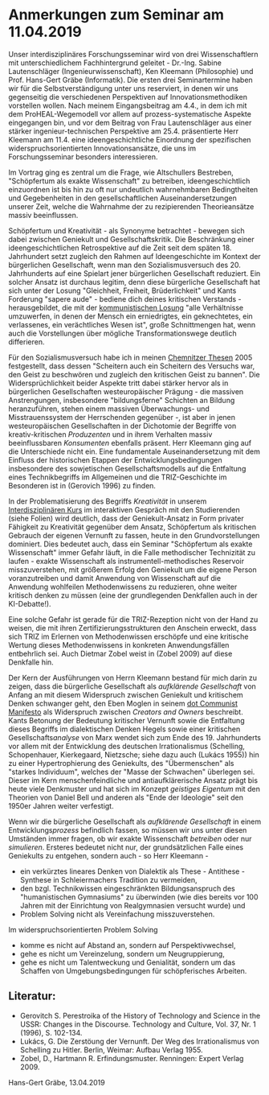 # Anmerkungen zum Seminar am 11.04.2019

Unser interdisziplinäres Forschungsseminar wird von drei Wissenschaftlern mit
unterschiedlichem Fachhintergrund geleitet - Dr.-Ing. Sabine Lautenschläger
(Ingenieurwissenschaft), Ken Kleemann (Philosophie) und Prof. Hans-Gert Gräbe
(Informatik). Die ersten drei Seminartermine haben wir für die
Selbstverständigung unter uns reserviert, in denen wir uns gegenseitig die
verschiedenen Perspektiven auf Innovationsmethodiken vorstellen wollen. Nach
meinem Eingangsbeitrag am 4.4., in dem ich mit dem ProHEAL-Wegemodell vor
allem auf prozess-systematische Aspekte eingegangen bin, und vor dem Beitrag
von Frau Lautenschläger aus einer stärker ingenieur-technischen Perspektive am
25.4. präsentierte Herr Kleemann am 11.4. eine ideengeschichtliche Einordnung
der spezifischen widerspruchsorientierten Innovationsansätze, die uns im
Forschungsseminar besonders interessieren. 

Im Vortrag ging es zentral um die Frage, wie Altschullers Bestreben,
"Schöpfertum als exakte Wissenschaft" zu betreiben, ideengeschichtlich
einzuordnen ist bis hin zu oft nur undeutlich wahrnehmbaren Bedingtheiten und
Gegebenheiten in den gesellschaftlichen Auseinandersetzungen unserer Zeit,
welche die Wahrnahme der zu rezipierenden Theorieansätze massiv beeinflussen.

Schöpfertum und Kreativität - als Synonyme betrachtet - bewegen sich dabei
zwischen Geniekult und Gesellschaftskritik. Die Beschränkung einer
ideengeschichtlichen Retrospektive auf die Zeit seit dem späten
18. Jahrhundert setzt zugleich den Rahmen auf Ideengeschichte im Kontext der
bürgerlichen Gesellschaft, wenn man den Sozialismusversuch des
20. Jahrhunderts auf eine Spielart jener bürgerlichen Gesellschaft reduziert.
Ein solcher Ansatz ist durchaus legitim, denn diese bürgerliche Gesellschaft
hat sich unter der Losung "Gleichheit, Freiheit, Brüderlichkeit" und Kants
Forderung "sapere aude" - bediene dich deines kritischen Verstands -
herausgebildet, die mit der [kommunistischen
Losung](http://www.mlwerke.de/me/me01/me01_378.htm) "alle Verhältnisse
umzuwerfen, in denen der Mensch ein erniedrigtes, ein geknechtetes, ein
verlassenes, ein verächtliches Wesen ist", große Schnittmengen hat, wenn auch
die Vorstellungen über mögliche Transformationswege deutlich differieren.

Für den Sozialismusversuch habe ich in meinen [Chemnitzer
Thesen](https://hg-graebe.de/EigeneTexte/cc-thesen.pdf) 2005 festgestellt,
dass dessen "Scheitern auch ein Scheitern des Versuchs war, den Geist zu
beschwören und zugleich den kritischen Geist zu bannen".  Die
Widersprüchlichkeit beider Aspekte tritt dabei stärker hervor als in
bürgerlichen Gesellschaften westeuropäischer Prägung - die massiven
Anstrengungen, insbesondere "bildungsferne" Schichten an Bildung
heranzuführen, stehen einem massiven Überwachungs- und Misstrauenssystem der
Herrschenden gegenüber -, ist aber in jenen westeuropäischen Gesellschaften in
der Dichotomie der Begriffe von kreativ-kritischen *Produzenten* und in ihrem
Verhalten massiv beeinflussbaren *Konsumenten* ebenfalls präsent.  Herr
Kleemann ging auf die Unterschiede nicht ein.  Eine fundamentale
Auseinandersetzung mit dem Einfluss der historischen Etappen der
Entwicklungsbedingungen insbesondere des sowjetischen Gesellschaftsmodells auf
die Entfaltung eines Technikbegriffs im Allgemeinen und die TRIZ-Geschichte im
Besonderen ist in (Gerovich 1996) zu finden.

In der Problematisierung des Begriffs *Kreativität* in unserem
[Interdisziplinären
Kurs](http://bis.informatik.uni-leipzig.de/de/Lehre/Graebe/Inter) im
interaktiven Gespräch mit den Studierenden (siehe Folien) wird deutlich, dass
der Geniekult-Ansatz in Form privater Fähigkeit zu Kreativität gegenüber dem
Ansatz, Schöpfertum als kritischen Gebrauch der eigenen Vernunft zu fassen,
heute in den Grundvorstellungen dominiert. Dies bedeutet auch, dass ein
Seminar "Schöpfertum als exakte Wissenschaft" immer Gefahr läuft, in die Falle
methodischer Technizität zu laufen - exakte Wissenschaft als
instrumentell-methodisches Reservoir misszuverstehen, mit größerem Erfolg den
Geniekult um die eigene Person voranzutreiben und damit Anwendung von
Wissenschaft auf die Anwendung wohlfeilen Methodenwissens zu reduzieren, ohne
weiter kritisch denken zu müssen (eine der grundlegenden Denkfallen auch in
der KI-Debatte!).

Eine solche Gefahr ist gerade für die TRIZ-Rezeption nicht von der Hand zu
weisen, die mit ihren Zertifizierungsstrukturen den Anschein erweckt, dass
sich TRIZ im Erlernen von Methodenwissen erschöpfe und eine kritische Wertung
dieses Methodenwissens in konkreten Anwendungsfällen entbehrlich sei. Auch
Dietmar Zobel weist in (Zobel 2009) auf diese Denkfalle hin.

Der Kern der Ausführungen von Herrn Kleemann bestand für mich darin zu zeigen,
dass die bürgerliche Gesellschaft als *aufklärende Gesellschaft* von Anfang an
mit diesem Widerspruch zwischen Geniekult und kritischem Denken schwanger
geht, den Eben Moglen in seinem [dot Communist
Manifesto](http://moglen.law.columbia.edu/publications/dcm.html) als
Widerspruch zwischen *Creators and Owners* beschreibt. Kants Betonung der
Bedeutung kritischer Vernunft sowie die Entfaltung dieses Begriffs im
dialektischen Denken Hegels sowie einer kritischen Gesellschafts*analyse* von
Marx wendet sich zum Ende des 19. Jahrhunderts vor allem mit der Entwicklung
des deutschen Irrationalismus (Schelling, Schopenhauer, Kierkegaard,
Nietzsche; siehe dazu auch (Lukács 1955)) hin zu einer Hypertrophierung des
Geniekults, des "Übermenschen" als "starkes Individuum", welches der "Masse
der Schwachen" überlegen sei. Dieser im Kern menschenfeindliche und
antiaufklärerische Ansatz prägt bis heute viele Denkmuster und hat sich im
Konzept *geistiges Eigentum* mit den Theorien von Daniel Bell und anderen als
"Ende der Ideologie" seit den 1950er Jahren weiter verfestigt.

Wenn wir die bürgerliche Gesellschaft als *aufklärende Gesellschaft* in einem
Entwicklungs*prozess* befindlich fassen, so müssen wir uns unter diesen
Umständen immer fragen, ob wir exakte Wissenschaft *betreiben* oder nur
*simulieren*. Ersteres bedeutet nicht nur, der grundsätzlichen Falle eines
Geniekults zu entgehen, sondern auch - so Herr Kleemann -
* ein verkürztes lineares Denken von Dialektik als These - Antithese -
  Synthese in Schleiermachers Tradition zu vermeiden,
* den bzgl. Technikwissen eingeschränkten Bildungsanspruch des "humanistischen
  Gymnasiums" zu überwinden (wie dies bereits vor 100 Jahren mit der
  Einrichtung von Realgymnasien versucht wurde) und
* Problem Solving nicht als Vereinfachung misszuverstehen. 

Im widerspruchsorientierten Problem Solving
* komme es nicht auf Abstand an, sondern auf Perspektivwechsel,
* gehe es nicht um Vereinzelung, sondern um Neugruppierung,
* gehe es nicht um Talentweckung und Genialität, sondern um das Schaffen von
  Umgebungsbedingungen für schöpferisches Arbeiten.

## Literatur:
* Gerovitch S. Perestroika of the History of Technology and Science in the
  USSR: Changes in the Discourse. Technology and Culture, Vol. 37, Nr. 1
  (1996), S. 102-134.
* Lukács, G. Die Zerstöung der Vernunft. Der Weg des Irrationalismus von
  Schelling zu Hitler. Berlin, Weimar: Aufbau Verlag 1955.
* Zobel, D., Hartmann R. Erfindungsmuster. Renningen: Expert Verlag 2009.

Hans-Gert Gräbe, 13.04.2019
